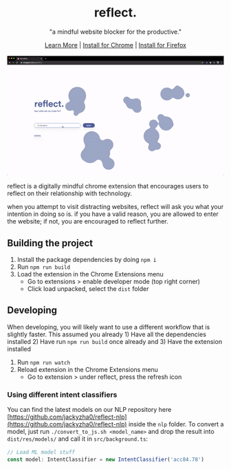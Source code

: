 <p align="center">
    <h1 align="center" >reflect.</h1>
    <p align="center">
        "a mindful website blocker for the productive."
    </p>
    <div align="center">
        <a href="https://getreflect.app/">Learn More</a> | <a href="https://chrome.google.com/webstore/detail/reflect-a-mindful-website/bicebchdpeichdlmoaflplakefkjkade">Install for Chrome</a> | <a href="https://addons.mozilla.org/en-US/firefox/addon/reflect-app/">Install for Firefox</a>
    </div>
    <br />
    <img src="assets/video_demo.gif" alt="Video Demo">
</p>

reflect is a digitally mindful chrome extension that encourages users to reflect on their relationship with technology.

when you attempt to visit distracting websites, reflect will ask you what your intention in doing so is. if you have a valid reason, you are allowed to enter the website; if not, you are encouraged to reflect further.

## Building the project
1. Install the package dependencies by doing `npm i`
2. Run `npm run build`
3. Load the extension in the Chrome Extensions menu
   * Go to extensions > enable developer mode (top right corner)
   * Click load unpacked, select the `dist` folder
## Developing
When developing, you will likely want to use a different workflow that is slightly faster. This assumed you already 1) Have all the dependencies installed 2) Have run `npm run build` once already and 3) Have the extension installed

1. Run `npm run watch`
2. Reload extension in the Chrome Extensions menu
   * Go to extension > under reflect, press the refresh icon

### Using different intent classifiers

You can find the latest models on our NLP repository here [https://github.com/jackyzha0/reflect-nlp](https://github.com/jackyzha0/reflect-nlp) inside the `nlp` folder. To convert a model, just run `./convert_to_js.sh <model_name>` and drop the result into `dist/res/models/` and call it in `src/background.ts`:

```typescript
// Load ML model stuff
const model: IntentClassifier = new IntentClassifier('acc84.78')
```